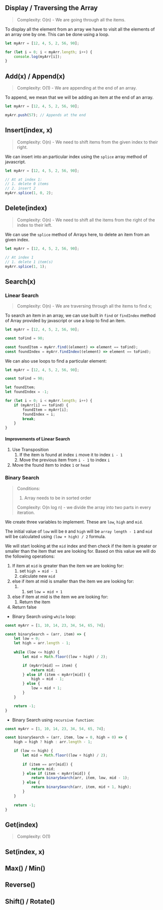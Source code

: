 
## Display / Traversing the Array

> Complexity: O(n) - We are going through all the items.

To display all the element from an array we have to visit all the elements of an array one by one. This can be done using a loop.

```javascript
let myArr = [12, 4, 5, 2, 56, 90];

for (let i = 0; i < myArr.length; i++) {
	console.log(myArr[i]);
}
```

## Add(x) / Append(x)

> Complexity: O(1) - We are appending at the end of an array. 

To append, we mean that we will be adding an item at the end of an array.

```javascript
let myArr = [12, 4, 5, 2, 56, 90];

myArr.push(57); // Appends at the end
```

## Insert(index, x)

> Complexity: O(n) - We need to shift items from the given index to their right.

We can insert into an particular index using the `splice` array method of javascript.

```javascript
let myArr = [12, 4, 5, 2, 56, 90];

// At at index 1:
// 1. delete 0 items
// 2. insert 2
myArr.splice(1, 0, 2);
```

## Delete(index)

> Complexity: O(n) - We need to shift all the items from the right of the index to their left.

We can use the `splice` method of Arrays here, to delete an item from an given index.

```javascript
let myArr = [12, 4, 5, 2, 56, 90];

// At index 1
// 1. delete 1 item(s)
myArr.splice(1, 1);
```

## Search(x)

### Linear Search

> Complexity: O(n) - We are traversing through all the items to find x;

To search an item in an array, we can use built in `find` or `findIndex` method of Array provided by javascript or use a loop to find an item.

```javascript
let myArr = [12, 4, 5, 2, 56, 90];

const toFind = 90;

const foundItem = myArr.find((element) => element == toFind);
const foundIndex = myArr.findIndex((element) => element == toFind);
```

We can also use loops to find a particular element:

```javascript
let myArr = [12, 4, 5, 2, 56, 90];

const toFind = 90;

let foundItem;
let foundIndex = -1;

for (let i = 0; i < myArr.length; i++) {
	if (myArr[i] == toFind) {
		foundItem = myArr[i];
		foundIndex = i;
		break;
	}
}
```

#### Improvements of Linear Search

1. Use Transposition
	1. If the item is found at index `i` move it to index `i - 1`
	2. Move the previous item from `i - 1` to index `i`
2. Move the found item to index `1` or `head`

### Binary Search
> Conditions:
> 1. Array needs to be in sorted order
> 
> Complexity: O(n log n) - we divide the array into two parts in every iteration.

We create three variables to implement. These are `low`, `high` and `mid`. 

The initial value of `low` will be `0` and `high` will be `array length - 1` and `mid` will be calculated using `(low + high) / 2` formula.

We will start looking at the `mid` index and then check if the item is greater or smaller than the item that we are looking for. Based on this value we will do the following operations:
1. If item at `mid` is greater than the item we are looking for:
	1. set `high = mid - 1`
	2. calculate new `mid`
2. else if item at mid is smaller than the item we are looking for:
	1. 1. set `low = mid + 1`
3. else if item at mid is the item we are looking for:
	1. Return the item
4. Return false

- Binary Search using `while` loop:

```javascript
const myArr = [1, 10, 14, 23, 34, 54, 65, 74];

const binarySearch = (arr, item) => {
	let low = 0;
	let high = arr.length - 1;
	
	while (low <= high) {
		let mid = Math.floor((low + high) / 2);

		if (myArr[mid] == item) {
			return mid;
		} else if (item < myArr[mid]) {
			high = mid - 1;
		} else {
			low = mid + 1;
		}
	}

	return -1;
}
```

- Binary Search using `recursive function`:

```javascript
const myArr = [1, 10, 14, 23, 34, 54, 65, 74];

const binarySearch = (arr, item, low = 0, high = 0) => {
	high = high ? high : arr.length - 1;

	if (low <= high) {
		let mid = Math.floor((low + high) / 2);
		
		if (item == arr[mid]) {
			return mid;
		} else if (item < myArr[mid]) {
			return binarySearch(arr, item, low, mid - 1);
		} else {
			return binarySearch(arr, item, mid + 1, high);
		}
	}
	
	return -1;
}
```


## Get(index)

> Complexity: O(1)



## Set(index, x)

## Max() / Min()

## Reverse()

## Shift() / Rotate()
